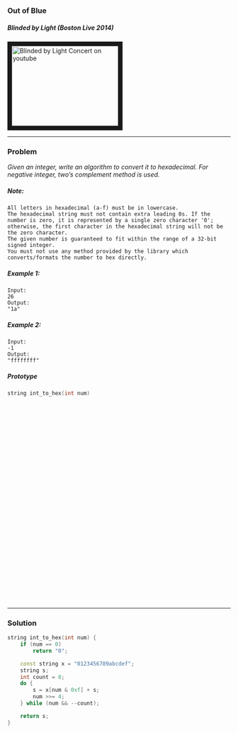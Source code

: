 ### Out of Blue

##### Blinded by Light (Boston Live 2014)

<a href="https://www.youtube.com/watch?v=JFC1KsUSTaU
" target="_blank"><img src="http://img.youtube.com/vi/JFC1KsUSTaU/0.jpg"
alt="Blinded by Light Concert on youtube" width="240" height="180" border="10" /></a>

---
### Problem

*Given an integer, write an algorithm to convert it to hexadecimal. For negative integer, two’s complement method is used.*

##### Note:
```
All letters in hexadecimal (a-f) must be in lowercase.
The hexadecimal string must not contain extra leading 0s. If the number is zero, it is represented by a single zero character '0'; otherwise, the first character in the hexadecimal string will not be the zero character.
The given number is guaranteed to fit within the range of a 32-bit signed integer.
You must not use any method provided by the library which converts/formats the number to hex directly.
```

##### Example 1:
```
Input:
26
Output:
"1a"
```

##### Example 2:
```
Input:
-1
Output:
"ffffffff"
```

##### Prototype
```c++
string int_to_hex(int num)
```

<pre>




























</pre>

---
### Solution
```c++
string int_to_hex(int num) {
    if (num == 0)
        return "0";

    const string x = "0123456789abcdef";
    string s;
    int count = 8;
    do {
        s = x[num & 0xf] + s;
        num >>= 4;
    } while (num && --count);

    return s;
}
``` 
